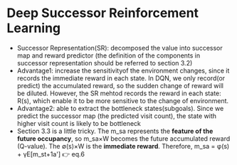 # Deep Successor Reinforcement Learning


- Successor Representation(SR): decomposed the value into successor map and reward predictor (the definition of the components in successor representation should be referred to section 3.2)
- Advantage1: increase the sensitivityof the environment changes, since it records the immediate reward in each 
    state. In DQN, we only record(or predict) the accumulated reward, so the sudden change of reward will be diluted.
    However, the SR mehtod records the reward in each state: R(s), which enable it to be more sensitive to the change
    of environment.
- Advantage2: able to extract the bottleneck states(subgoals). Since we predict the successor map (the predicted
      visit count), the state with higher visit count is likely to be bottleneck 
- Section 3.3 is a little tricky. The m_sa represents the **feature of the future occupancy**, so m_sa×W becomes 
      the future accumulated reward (Q-value). The ∅(s)×W is the **immediate reward**. Therefore, 
      m_sa = φ(s) + γE[m_st+1a'] :point_right: eq.6
